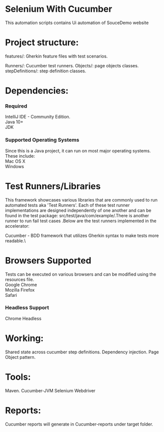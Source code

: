 # Selenium With Cucumber
This automation scripts contains Ui automation of SouceDemo website



# Project structure:
features/: Gherkin feature files with test scenarios.



Runners/: Cucumber test runners.
Objects/: page objects classes.
stepDefinitions/: step definition classes.




# Dependencies:
### Required
IntelliJ IDE - Community Edition.\
Java 10+ \
JDK



### Supported Operating Systems
Since this is a Java project, it can run on most major operating systems. These include:\
Mac OS X \
Windows



# Test Runners/Libraries
This framework showcases various libraries that are commonly used to run automated tests aka 'Test Runners'. Each of these test runner implementations are designed independently of one another and can be found in the test package: src/test/java/com/example/.There is another runner to run fail test cases .Below are the test runners implemented in the accelerator:



Cucumber - BDD framework that utilizes Gherkin syntax to make tests more readable.\



# Browsers Supported
Tests can be executed on various browsers and can be modified using the resources file.\
Google Chrome \
Mozilla Firefox \
Safari



### Headless Support
Chrome Headless


# Working:
Shared state across cucumber step definitions.
Dependency injection.
Page Object pattern.



# Tools:
Maven.
Cucumber-JVM
Selenium Webdriver



# Reports:
Cucumber reports will generate in Cucumber-reports under target folder.
